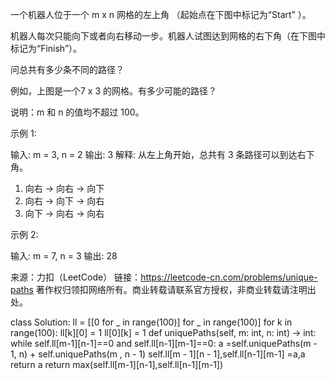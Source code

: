 一个机器人位于一个 m x n 网格的左上角 （起始点在下图中标记为“Start” ）。

机器人每次只能向下或者向右移动一步。机器人试图达到网格的右下角（在下图中标记为“Finish”）。

问总共有多少条不同的路径？



例如，上图是一个7 x 3 的网格。有多少可能的路径？

说明：m 和 n 的值均不超过 100。

示例 1:

输入: m = 3, n = 2
输出: 3
解释:
从左上角开始，总共有 3 条路径可以到达右下角。
1. 向右 -> 向右 -> 向下
2. 向右 -> 向下 -> 向右
3. 向下 -> 向右 -> 向右


示例 2:

输入: m = 7, n = 3
输出: 28

来源：力扣（LeetCode）
链接：https://leetcode-cn.com/problems/unique-paths
著作权归领扣网络所有。商业转载请联系官方授权，非商业转载请注明出处。

class Solution:
    ll = [[0 for _ in range(100)] for _ in range(100)]
    for k in range(100):
        ll[k][0] = 1
        ll[0][k] = 1
    def uniquePaths(self, m: int, n: int) -> int:
        while self.ll[m-1][n-1]==0 and self.ll[n-1][m-1]==0:
            a =self.uniquePaths(m - 1, n) + self.uniquePaths(m , n - 1)
            self.ll[m - 1][n - 1],self.ll[n-1][m-1] =a,a
            return a
        return max(self.ll[m-1][n-1],self.ll[n-1][m-1])

